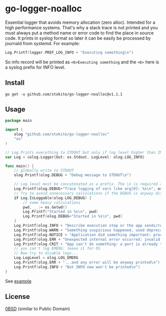 # go-logger-noalloc
Essential logger that avoids memory allocation (zero alloc). Intended for a high performance systems.
That's why a stack trace is not printed and you must always put a method name or error code to find the place in source code.
It prints in syslog format so later it can be easily be processed by journald from systemd.
For example:
```go
Log.Printf(logger.PREF_LOG_INFO + "Executing something\n")
```
So info record will be printed as `<6>Executing something` and the `<6>` here is a syslog prefix for INFO level.

## Install

    go get -u github.com/stokito/go-logger-noalloc@v1.1.1

## Usage

```go
package main

import (
	olog "github.com/stokito/go-logger-noalloc"
	"os"
)

// Log Prints everything to STDOUT but only if log level higher than INFO
var Log = &olog.Logger{Out: os.Stdout, LogLevel: olog.LOG_INFO}

func main() {
	// globally write to STDOUT
	olog.Printf(olog.DEBUG + "Debug message to STDOUT\n")

	// Log level must be concatenated as a prefix. The \n is required at end.
	Log.Printf(olog.DEBUG+"Trace logging of vars like arg[0]: %s\n", os.Args[0])
	// Try to avoid unnecessary calculations if the DEBUG is anyway disabled
	if Log.IsLoggable(olog.LOG_DEBUG) {
		// some heavy calculations
		pwd, _ := os.Getwd()
		Log.Printf("Started in %s\n", pwd)
		Log.Printf(olog.DEBUG+"Started in %s\n", pwd)
	}
	Log.Printf(olog.INFO + "Describe execution step or the app sends/received a request from external system, minor error occurred like a timeout\n")
	Log.Printf(olog.WARN + "Something suspicious happened, used deprecated API or an error occurred because a request is invalid\n")
	Log.Printf(olog.NOTICE + "Application did something important: processed a request, finished processing\n")
	Log.Printf(olog.ERR + "Unexpected internal error occurred: invalid request format\n")
	Log.Printf(olog.CRIT + "App can't do something: a port is already taken, missing config etc, fatal panic\n")
	// you can't log EMERG: leave it for OS
	// Now try to disable logs...
	Log.LogLevel = olog.LOG_EMERG
	Log.Printf(olog.ERR + "...and any error will be anyway printed\n")
	Log.Printf(olog.INFO + "But INFO now won't be printed\n")
}
```

See [example](examples/log_example.go)

## License
[0BSD](https://opensource.org/licenses/0BSD) (similar to Public Domain)